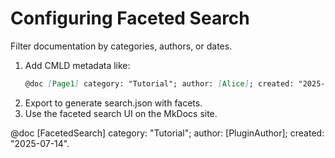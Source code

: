 # Configuring Faceted Search

Filter documentation by categories, authors, or dates.

1. Add CMLD metadata like:
   ```markdown
   @doc [Page1] category: "Tutorial"; author: [Alice]; created: "2025-07-14".
   ```
2. Export to generate search.json with facets.
3. Use the faceted search UI on the MkDocs site.

@doc [FacetedSearch] category: "Tutorial"; author: [PluginAuthor]; created: "2025-07-14".